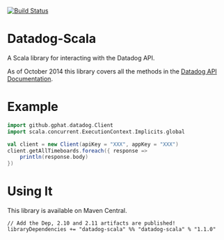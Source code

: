 [![Build Status](https://travis-ci.org/gphat/datadog-scala.png?branch=master)](https://travis-ci.org/gphat/datadog-scala)

# Datadog-Scala

A Scala library for interacting with the Datadog API.

As of October 2014 this library covers all the methods in the [Datadog API Documentation](http://docs.datadoghq.com/api/).

# Example

```scala
import github.gphat.datadog.Client
import scala.concurrent.ExecutionContext.Implicits.global

val client = new Client(apiKey = "XXX", appKey = "XXX")
client.getAllTimeboards.foreach({ response =>
    println(response.body)
})
```

# Using It

This library is available on Maven Central.

```
// Add the Dep, 2.10 and 2.11 artifacts are published!
libraryDependencies += "datadog-scala" %% "datadog-scala" % "1.1.0"
```
